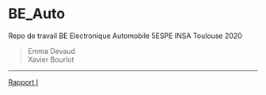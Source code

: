 # BE_Auto

Repo de travail BE Electronique Automobile 5ESPE INSA Toulouse 2020

> Emma Devaud <br>
> Xavier Bourlot <br>
---
[Rapport I](https://www.overleaf.com/project/5fbe2e24fff400c0500c737b)
